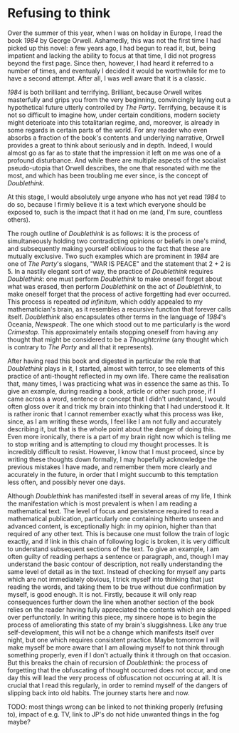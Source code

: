 # Refusing to think

Over the summer of this year, when I was on holiday in Europe, I read the book _1984_ by George Orwell. Ashamedly, this was not the first time I had picked up this novel: a few years ago, I had begun to read it, but, being impatient and lacking the ability to focus at that time, I did not progress beyond the first page. Since then, however, I had heard it referred to a number of times, and eventualy I decided it would be worthwhile for me to have a second attempt. After all, I was well aware that it is a classic.

_1984_ is both brilliant and terrifying. Brilliant, because Orwell writes masterfully and grips you from the very beginning, convincingly laying out a hypothetical future utterly controlled by _The Party_. Terrifying, because it is not so difficult to imagine how, under certain conditions, modern society might deterioate into this totalitarian regime, and, moreover, is already in some regards in certain parts of the world. For any reader who even absorbs a fraction of the book's contents and underlying narrative, Orwell provides a great to think about seriously and in depth. Indeed, I would almost go as far as to state that the impression it left on me was one of a profound disturbance. And while there are multiple aspects of the socialist pseudo-utopia that Orwell describes, the one that resonated with me the most, and which has been troubling me ever since, is the concept of _Doublethink_.

At this stage, I would absolutely urge anyone who has not yet read _1984_ to do so, because I firmly believe it is a text which everyone should be exposed to, such is the impact that it had on me (and, I'm sure, countless others).

The rough outline of _Doublethink_ is as follows: it is the process of simultaneously holding two contradicting opinions or beliefs in one's mind, and subsequently making yourself oblivious to the fact that these are mutually exclusive. Two such examples which are prominent in _1984_ are one of _The Party_'s slogans, "WAR IS PEACE" and the statement that 2 + 2 is 5. In a nastily elegant sort of way, the practice of _Doublethink_ requires _Doublethink_: one must perform _Doublethink_ to make oneself forget about what was erased, then perform _Doublethink_ on the act of _Doublethink_, to make oneself forget that the process of active forgetting had ever occurred. This process is repeated _ad infinitum_, which oddly appealed to my mathematician's brain, as it resembles a recursive function that forever calls itself. _Doublethink_ also encapsulates other terms in the language of _1984_'s Oceania, _Newspeak_. The one which stood out to me particularly is the word _Crimestop_. This approximately entails stopping oneself from having any thought that might be considered to be a _Thoughtcrime_ (any thought which is contrary to _The Party_ and all that it represents).

After having read this book and digested in particular the role that _Doublethink_ plays in it, I started, almost with terror, to see elements of this practice of anti-thought reflected in my own life. There came the realisation that, many times, I was practicing what was in essence the same as this. To give an example, during reading a book, article or other such prose, if I came across a word, sentence or concept that I didn't understand, I would often gloss over it and trick my brain into thinking that I had understood it. It is rather ironic that I cannot remember exactly what this process was like, since, as I am writing these words, I feel like I am not fully and accurately describing it, but that is the whole point about the danger of doing this. Even more ironically, there is a part of my brain right now which is telling me to stop writing and is attempting to cloud my thought processes. It is incredibly difficult to resist. However, I know that I must proceed, since by writing these thoughts down formally, I may hopefully acknowledge the previous mistakes I have made, and remember them more clearly and accurately in the future, in order that I might succumb to this temptation less often, and possibly never one days.

Although _Doublethink_ has manifested itself in several areas of my life, I think the manifestation which is most prevalent is when I am reading a mathematical text. The level of focus and persistence required to read a mathematical publication, particularly one containing hitherto unseen and advanced content, is exceptionally high: in my opinion, higher than that required of any other text. This is because one must follow the train of logic exactly, and if link in this chain of following logic is broken, it is very difficult to understand subsequent sections of the text. To give an example, I am often guilty of reading perhaps a sentence or paragraph, and, though I may understand the basic contour of description, not really understanding the same level of detail as in the text. Instead of checking for myself any parts which are not immediately obvious, I trick myself into thinking that just reading the words, and taking them to be true without due confirmation by myself, is good enough. It is not. Firstly, because it will only reap consequences further down the line when another section of the book relies on the reader having fully appreciated the contents which are skipped over perfunctorily. In writing this piece, my sincere hope is to begin the process of ameliorating this state of my brain's sluggishness. Like any true self-development, this will not be a change which manifests itself over night, but one which requires consistent practice. Maybe tomorrow I will make myself be more aware that I am allowing myself to not think through something properly, even if I don't actually think it through on that occasion. But this breaks the chain of recursion of _Doublethink_: the process of forgetting that the obfuscating of thought occurred does not occur, and one day this will lead the very process of obfuscation not occurring at all. It is crucial that I read this regularly, in order to remind myself of the dangers of slipping back into old habits. The journey starts here and now.

TODO: most things wrong can be linked to not thinking properly (refusing to), impact of e.g. TV, link to JP's do not hide unwanted things in the fog maybe?